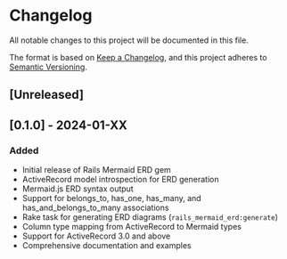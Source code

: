 # Changelog

All notable changes to this project will be documented in this file.

The format is based on [Keep a Changelog](https://keepachangelog.com/en/1.0.0/),
and this project adheres to [Semantic Versioning](https://semver.org/spec/v2.0.0.html).

## [Unreleased]

## [0.1.0] - 2024-01-XX

### Added
- Initial release of Rails Mermaid ERD gem
- ActiveRecord model introspection for ERD generation
- Mermaid.js ERD syntax output
- Support for belongs_to, has_one, has_many, and has_and_belongs_to_many associations
- Rake task for generating ERD diagrams (`rails_mermaid_erd:generate`)
- Column type mapping from ActiveRecord to Mermaid types
- Support for ActiveRecord 3.0 and above
- Comprehensive documentation and examples 